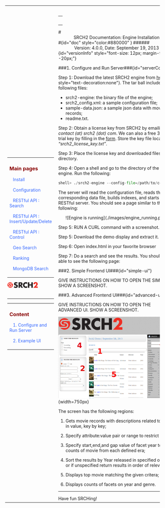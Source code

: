 
<table style="width:100%;table-layout:fixed" ><tr>
<td id="sideBarTd" style="width:25%">

<div id="sidebar"> <!-- Sidebar -->

<div id="linkpool" > <!-- Links to main pages, id=linkpool-->
<table><tbody><tr><td>
<div><h3><a style="text-decoration: none;color:#880000" href="#doc">Main pages</a></h3></div>
&nbsp;&nbsp;&nbsp;<a style="text-decoration: none;color:#3366FF" href="./install.html">Install</a><br><br>
&nbsp;&nbsp;&nbsp;<a style="text-decoration: none;color:#3366FF" href="./configuration.html">Configuration</a><br><br>
&nbsp;&nbsp;&nbsp;<a style="text-decoration: none;color:#3366FF" href="./restful-search.html">RESTful API : Search</a><br><br>
&nbsp;&nbsp;&nbsp;<a style="text-decoration: none;color:#3366FF" href="./restful-insert-update-delete.html">RESTful API : Insert/Update/Delete</a><br><br>
&nbsp;&nbsp;&nbsp;<a style="text-decoration: none;color:#3366FF" href="./restful-control.html">RESTful API : Control</a><br><br>
&nbsp;&nbsp;&nbsp;<a style="text-decoration: none;color:#3366FF" href="./geo.html">Geo Search</a></br><br>
&nbsp;&nbsp;&nbsp;<a style="text-decoration: none;color:#3366FF" href="./ranking.html">Ranking</a></br><br>
&nbsp;&nbsp;&nbsp;<a style="text-decoration: none;color:#3366FF" href="./mongodb.html">MongoDB Search</a></br><br>
</td></tr></tbody></table>
<span ><a href="http://www.srch2.com" target="_blankt"><img style="width:100px" src="images/logo.png" /></a></span></br></br>
</div> <!-- Links to main pages, id=linkpool-->
<hr/>
<div id="content" > <!-- Table of content, id=content-->
<table><tbody><tr><td>
<div><h3><a style="text-decoration: none;color:#880000" href="#doc">Content</a></h3></div>
&nbsp;&nbsp;&nbsp;<a style="text-decoration: none;color:#3366FF" href="#serverConfig">1. Configure and Run Server</a><br><br>
&nbsp;&nbsp;&nbsp;<a style="text-decoration: none;color:#3366FF" href="#uiFeatures">2. Example UI</a></br><br>

</td></tr></tbody></table>

</div> <!-- Table of content, id=content-->

</div> <!-- Sidebar -->

</td>

<td id="docBody" style="width:70%">
</br>
<div><table><tbody><tr><td>
<div><h3><a style="text-decoration: none;color:#880000" href="#doc"></a></h3></div>

</td></tr></tbody></table></div>
#<center>SRCH2 Documentation: Engine Installation</center>#{id="doc" style="color:#880000" }
######<center>Version: 4.0.0, Date: September 19, 2013</center>{id="versionInfo" style="font-size: 12px; margin-top: -20px;"}


###1. Configure and Run Server###{id="serverConfig"}

Step 1: Download the latest SRCH2 engine from [here](http://www.srch2.com/downloads.html){ style="text-decoration:none"}. The tar ball includes the following files:

- srch2-engine: the binary file of the engine;
- srch2_config.xml: a sample configuration file;
- sample-data.json: a sample json data with movie records;
- readme.txt.

Step 2: Obtain a license key from SRCH2 by emailing _contact (at) srch2 (dot) com_. We can also a free 30-day trial key by filling in the [form](http://www.srch2.com/downloads.html). Store the key file locally as _“srch2_license_key.txt”_.

Step 3: Place the license key and downloaded files into a directory.

Step 4: Open a shell and go to the directory of the engine. Run the following:

```python
shell> ./srch2-engine --config-file=/path/to/conf.xml
```

The server will read the configuration file, reads the corresponding data file, builds indexes, and starts a RESTful server. You should see a page similar to the following:
<center>
![Engine is running](./images/engine_running.png)
</center>


Step 5: RUN A CURL command with a screenshot.

Step 5: Download the demo display and extract it.

Step 6: Open index.html in your favorite browser

Step 7: Do a search and see the results. You should be able to see the following page:

###2. Simple Frontend UI###{id="simple-ui"}

GIVE INSTRUCTIONS ON HOW TO OPEN THE SIMPLE UI. SHOW A SCREENSHOT.

###3. Advanced Frontend UI###{id="advanced-ui"}


GIVE INSTRUCTIONS ON HOW TO OPEN THE ADVANCED UI. SHOW A SCREENSHOT.


![Demo Webpage Image](./images/Srch2-FullDemoFront.png){width=750px}

The screen has the following regions:

1. Gets movie records with descriptions related to typed in value, key by key;

2. Specify attribute:value pair or range to restrict results;

3. Specify start,end,and gap value of facet year to get counts of movie from each defined era;

4. Sort the results by Year released in specified ordering or if unspecified return results in order of relevance;

5. Displays top movie matching the given critera;

6. Displays counts of facets on year and genre.

<hr/>
Have fun SRCHing!



<link rel="stylesheet" type="text/css" href="documentation.css">



<script type="text/javascript" src="setSizes.js"></script>
<script>

setSizes();
window.onresize = setSizes
</script>